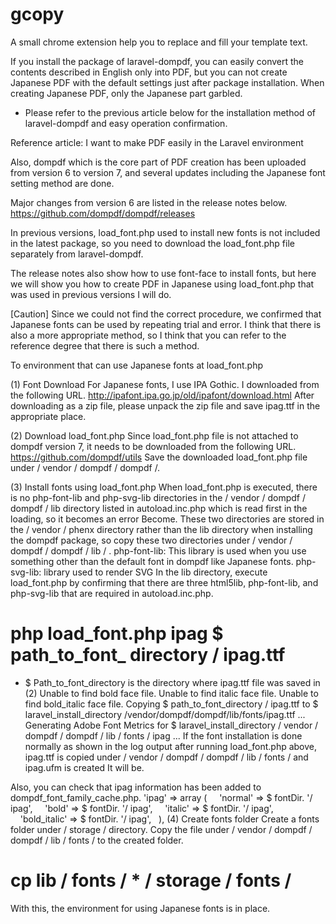 # gcopy
A small chrome extension help you to replace and fill your template text.

If you install the package of laravel-dompdf, you can easily convert the contents described in English only into PDF, but you can not create Japanese PDF with the default settings just after package installation. When creating Japanese PDF, only the Japanese part garbled.

* Please refer to the previous article below for the installation method of laravel-dompdf and easy operation confirmation.

Reference article: I want to make PDF easily in the Laravel environment

Also, dompdf which is the core part of PDF creation has been uploaded from version 6 to version 7, and several updates including the Japanese font setting method are done.

Major changes from version 6 are listed in the release notes below. https://github.com/dompdf/dompdf/releases

In previous versions, load_font.php used to install new fonts is not included in the latest package, so you need to download the load_font.php file separately from laravel-dompdf.

The release notes also show how to use font-face to install fonts, but here we will show you how to create PDF in Japanese using load_font.php that was used in previous versions I will do.

[Caution] Since we could not find the correct procedure, we confirmed that Japanese fonts can be used by repeating trial and error. I think that there is also a more appropriate method, so I think that you can refer to the reference degree that there is such a method.

To environment that can use Japanese fonts at load_font.php

(1) Font Download
For Japanese fonts, I use IPA Gothic. I downloaded from the following URL.
http://ipafont.ipa.go.jp/old/ipafont/download.html
After downloading as a zip file, please unpack the zip file and save ipag.ttf in the appropriate place.

(2) Download load_font.php
Since load_font.php file is not attached to dompdf version 7, it needs to be downloaded from the following URL.
https://github.com/dompdf/utils
Save the downloaded load_font.php file under / vendor / dompdf / dompdf /.

(3) Install fonts using load_font.php
When load_font.php is executed, there is no php-font-lib and php-svg-lib directories in the / vendor / dompdf / dompdf / lib directory listed in autoload.inc.php which is read first in the loading, so it becomes an error Become.
These two directories are stored in the / vendor / phenx directory rather than the lib directory when installing the dompdf package, so copy these two directories under / vendor / dompdf / dompdf / lib / .
php-font-lib: This library is used when you use something other than the default font in dompdf like Japanese fonts.
php-svg-lib: library used to render SVG
In the lib directory, execute load_font.php by confirming that there are three html5lib, php-font-lib, and php-svg-lib that are required in autoload.inc.php.

# php load_font.php ipag $ path_to_font_ directory / ipag.ttf
* $ Path_to_font_directory is the directory where ipag.ttf file was saved in (2)
Unable to find bold face file.
Unable to find italic face file.
Unable to find bold_italic face file.
Copying $ path_to_font_directory / ipag.ttf to $ laravel_install_directory /vendor/dompdf/dompdf/lib/fonts/ipag.ttf ...
Generating Adobe Font Metrics for $ laravel_install_directory / vendor / dompdf / dompdf / lib / fonts / ipag ...
If the font installation is done normally as shown in the log output after running load_font.php above, ipag.ttf is copied under / vendor / dompdf / dompdf / lib / fonts / and ipag.ufm is created It will be.

Also, you can check that ipag information has been added to dompdf_font_family_cache.php.
'ipag' => array (
    'normal' => $ fontDir. '/ ipag',
    'bold' => $ fontDir. '/ ipag',
    'italic' => $ fontDir. '/ ipag',
    'bold_italic' => $ fontDir. '/ ipag',
  ),
(4) Create fonts folder
Create a fonts folder under / storage / directory.
Copy the file under / vendor / dompdf / dompdf / lib / fonts / to the created folder.

# cp lib / fonts / * / storage / fonts /
With this, the environment for using Japanese fonts is in place.